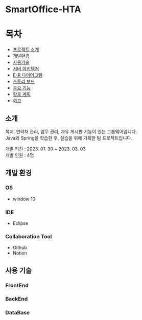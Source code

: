 # SmartOffice-HTA

# 목차
  - [프로젝트 소개](#소개)
  - [개발환경](#개발-환경)
  - [사용기술](#사용-기술)
  - [서버 아키텍쳐](#서버-아키텍쳐)
  - [E-R 다이어그램](#E-R-다이어그램)
  - [스토리 보드](#스토리-보드)
  - [주요 기능](#주요-기능)
  - [향후 계획](#향후-계획)
  - [회고](#회고)

## 소개
쪽지, 연락처 관리, 업무 관리, 자유 게시판 기능이 있는 그룹웨어입니다.   
Java와 Spring을 학습한 후, 실습을 위해 기획한 팀 프로젝트입니다.   
      
개발 기간 : 2023. 01. 30 ~ 2023. 03. 03   
개발 인원 : 4명

## 개발 환경
### OS   
+ window 10
### IDE   
+ Eclipse
### Collaboration Tool   
+ Github
+ Notion

## 사용 기술
### FrontEnd   
### BackEnd   
### DataBase   





  
